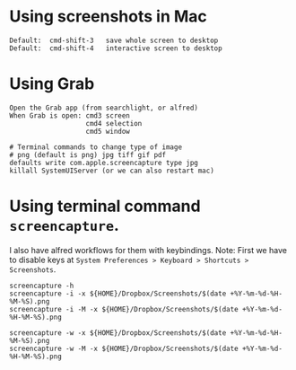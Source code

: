 # Using screenshots in Mac
```
Default:  cmd-shift-3   save whole screen to desktop
Default:  cmd-shift-4   interactive screen to desktop
```

# Using Grab
```
Open the Grab app (from searchlight, or alfred)
When Grab is open: cmd3 screen
                   cmd4 selection
                   cmd5 window
                   
# Terminal commands to change type of image
# png (default is png) jpg tiff gif pdf
defaults write com.apple.screencapture type jpg
killall SystemUIServer (or we can also restart mac)
```

# Using terminal command `screencapture`.
I also have alfred workflows for them with keybindings.
Note: First we have to disable keys at `System Preferences > Keyboard > Shortcuts > Screenshots`.
```
screencapture -h
screencapture -i -x ${HOME}/Dropbox/Screenshots/$(date +%Y-%m-%d-%H-%M-%S).png
screencapture -i -M -x ${HOME}/Dropbox/Screenshots/$(date +%Y-%m-%d-%H-%M-%S).png

screencapture -w -x ${HOME}/Dropbox/Screenshots/$(date +%Y-%m-%d-%H-%M-%S).png
screencapture -w -M -x ${HOME}/Dropbox/Screenshots/$(date +%Y-%m-%d-%H-%M-%S).png

```
